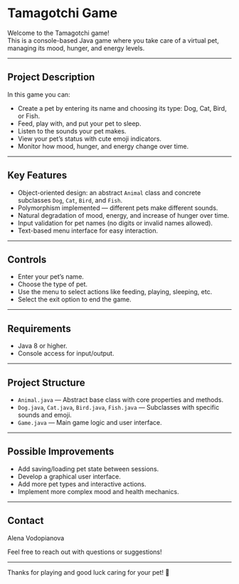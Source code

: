 # Tamagotchi Game

Welcome to the Tamagotchi game!  
This is a console-based Java game where you take care of a virtual pet, managing its mood, hunger, and energy levels.

---

## Project Description

In this game you can:

- Create a pet by entering its name and choosing its type: Dog, Cat, Bird, or Fish.
- Feed, play with, and put your pet to sleep.
- Listen to the sounds your pet makes.
- View your pet’s status with cute emoji indicators.
- Monitor how mood, hunger, and energy change over time.

---

## Key Features

- Object-oriented design: an abstract `Animal` class and concrete subclasses `Dog`, `Cat`, `Bird`, and `Fish`.
- Polymorphism implemented — different pets make different sounds.
- Natural degradation of mood, energy, and increase of hunger over time.
- Input validation for pet names (no digits or invalid names allowed).
- Text-based menu interface for easy interaction.

---

## Controls

- Enter your pet’s name.
- Choose the type of pet.
- Use the menu to select actions like feeding, playing, sleeping, etc.
- Select the exit option to end the game.

---

## Requirements

- Java 8 or higher.
- Console access for input/output.

---

## Project Structure

- `Animal.java` — Abstract base class with core properties and methods.
- `Dog.java`, `Cat.java`, `Bird.java`, `Fish.java` — Subclasses with specific sounds and emoji.
- `Game.java` — Main game logic and user interface.

---

## Possible Improvements

- Add saving/loading pet state between sessions.
- Develop a graphical user interface.
- Add more pet types and interactive actions.
- Implement more complex mood and health mechanics.

---

## Contact

Alena Vodopianova

Feel free to reach out with questions or suggestions!  

---

Thanks for playing and good luck caring for your pet! 🐾
